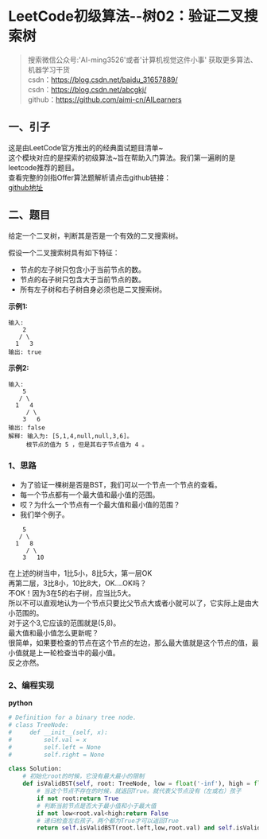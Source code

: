 # LeetCode初级算法--树02：验证二叉搜索树

> 搜索微信公众号:'AI-ming3526'或者'计算机视觉这件小事' 获取更多算法、机器学习干货  
> csdn：https://blog.csdn.net/baidu_31657889/  
> csdn：https://blog.csdn.net/abcgkj/  
> github：https://github.com/aimi-cn/AILearners

## 一、引子

这是由LeetCode官方推出的的经典面试题目清单~  
这个模块对应的是探索的初级算法~旨在帮助入门算法。我们第一遍刷的是leetcode推荐的题目。  
查看完整的剑指Offer算法题解析请点击github链接：  
[github地址](https://github.com/aimi-cn/AILearners/tree/master/blog/Algorithm/leetcode/primary_algorithms)

## 二、题目

给定一个二叉树，判断其是否是一个有效的二叉搜索树。

假设一个二叉搜索树具有如下特征：

- 节点的左子树只包含小于当前节点的数。
- 节点的右子树只包含大于当前节点的数。
- 所有左子树和右子树自身必须也是二叉搜索树。

**示例1:**

```
输入:
    2
   / \
  1   3
输出: true
```

**示例2:**

```
输入:
    5
   / \
  1   4
     / \
    3   6
输出: false
解释: 输入为: [5,1,4,null,null,3,6]。
     根节点的值为 5 ，但是其右子节点值为 4 。
```

### 1、思路

- 为了验证一棵树是否是BST，我们可以一个节点一个节点的查看。
- 每一个节点都有一个最大值和最小值的范围。
- 哎？为什么一个节点有一个最大值和最小值的范围？
- 我们举个例子。

```
    5
   / \
  1   8
     / \
    3   10
```

在上述的树当中，1比5小，8比5大，第一层OK  
再第二层，3比8小，10比8大，OK....OK吗？  
不OK！因为3在5的右子树，应当比5大。  
所以不可以直观地认为一个节点只要比父节点大或者小就可以了，它实际上是由大小范围的。  
对于这个3,它应该的范围就是(5,8)。  
最大值和最小值怎么更新呢？  
很简单，如果要检查的节点在这个节点的左边，那么最大值就是这个节点的值，最小值就是上一轮检查当中的最小值。  
反之亦然。


### 2、编程实现

**python**

```python
# Definition for a binary tree node.
# class TreeNode:
#     def __init__(self, x):
#         self.val = x
#         self.left = None
#         self.right = None

class Solution:
    # 初始化root的时候，它没有最大最小的限制
    def isValidBST(self, root: TreeNode, low = float('-inf'), high = float('inf')) -> bool:
        # 当这个节点不存在的时候，就返回True。就代表父节点没有（左或右）孩子
        if not root:return True
        # 判断当前节点是否大于最小值和小于最大值
        if not low<root.val<high:return False
        # 递归检查左右孩子，两个都为True才可以返回True
        return self.isValidBST(root.left,low,root.val) and self.isValidBST(root.right,root.val,high)
```
